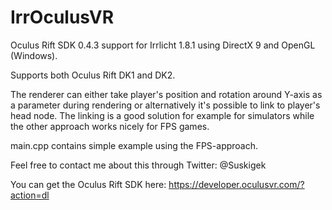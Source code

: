 IrrOculusVR
===========

Oculus Rift SDK 0.4.3 support for Irrlicht 1.8.1 using DirectX 9 and OpenGL (Windows). 

Supports both Oculus Rift DK1 and DK2.

The renderer can either take player's position and rotation around Y-axis as a parameter during
rendering or alternatively it's possible to link to player's head node. The linking is a good
solution for example for simulators while the other approach works nicely for FPS games.

main.cpp contains simple example using the FPS-approach.


Feel free to contact me about this through Twitter:
@Suskigek

You can get the Oculus Rift SDK here:
https://developer.oculusvr.com/?action=dl
